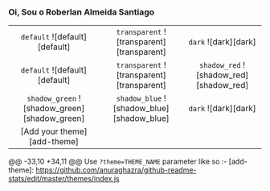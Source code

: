 ### Oi, Sou o Roberlan Almeida Santiago

| | | |
| :--: | :--: | :--: |
| `default` ![default][default] | `transparent` ![transparent][transparent] | `dark` ![dark][dark] |
| `default` ![default][default] | `transparent` ![transparent][transparent] | `shadow_red` ![shadow_red][shadow_red] |
| `shadow_green` ![shadow_green][shadow_green] | `shadow_blue` ![shadow_blue][shadow_blue] | `dark` ![dark][dark] |
| [Add your theme][add-theme] | | |
@@ -33,10 +34,11 @@ Use `?theme=THEME_NAME` parameter like so :-
[add-theme]: https://github.com/anuraghazra/github-readme-stats/edit/master/themes/index.js
